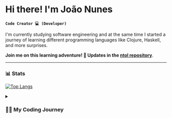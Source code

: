 # Hi there! I'm João Nunes
**`Code Creator 💻 (Developer)`**

I'm currently studying software engineering and at the same time I started a journey of learning different programming languages like Clojure, Haskell, and more surprises. <p>**Join me on this learning adventure! 🚀 Updates in the [**ntol repository**](https://github.com/JoaoAlexNunes/ntol)**.</p> 

---

### 📊 Stats
[![Top Langs](https://github-readme-stats.vercel.app/api/top-langs/?username=JoaoAlexNunes&show_icons=true&theme=react&card_width=475)](https://github.com/anuraghazra/github-readme-stats)


<details>
  <summary><h3>👨‍💻 My Coding Journey</h3></summary>

  My programming journey took an unconventional turn when I chose a technical management course for programming in information systems instead of the traditional computer science route. After completing the course, I immersed myself in WordPress and PHP, working on small projects to apply my acquired skills. Transitioning from formal education to practical web development, I spent a year deeply involved in PHP and WordPress. Despite the valuable insights gained, my original dream persisted. I returned to academic studies, pursuing a degree in computer engineering, shifting from practical web development to a more structured approach.

  Concurrently, I embarked on a personal project learning five languages in about four months. This linguistic endeavor, complementing my formal education, represents a deliberate step toward diversifying my skills. With a renewed sense of purpose, I am merging my academic pursuits with the aspiration to master multiple languages, breathing life into my enduring dream.
  ---
</details>
